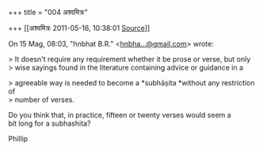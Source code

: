 +++
title = "004 अश्वमित्रः"

+++
[[अश्वमित्रः	2011-05-16, 10:38:01 [Source](https://groups.google.com/g/samskrita/c/4gX_7Jq7Bdw)]]



  
  
On 15 Mag, 08:03, "hnbhat B.R." \<[hnbha...@gmail.com]()\> wrote:  
  
\> It doesn't require any requirement whether it be prose or verse, but only  
\> wise sayings found in the literature containing advice or guidance in a  

\> agreeable way is needed to become a \*subhāṣita \*without any restriction of  
\> number of verses.  
  
Do you think that, in practice, fifteen or twenty verses would seem a  
bit long for a subhashita?  
  
Phillip  
  

